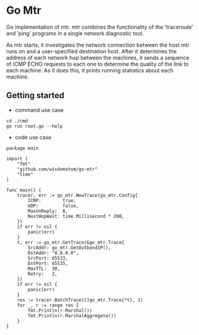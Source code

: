 # Go Mtr

Go implementation of mtr.
mtr combines the functionality of the 'traceroute' and 'ping' programs in a single network diagnostic tool.

As mtr starts, it investigates the network connection between the host mtr runs on and a user-specified destination host. After it determines the address of each network hop between the machines, it sends a sequence of ICMP ECHO requests to each one to determine the quality of the link to each machine. As it does this, it prints running statistics about each machine.

## Getting started

- command use case
```
cd ./cmd
go run root.go --help
```
- code use case
```
package main

import (
	"fmt"
	"github.com/wisdomatom/go-mtr"
	"time"
)

func main() {
	tracer, err := go_mtr.NewTrace(go_mtr.Config{
		ICMP:        true,
		UDP:         false,
		MaxUnReply:  8,
		NextHopWait: time.Millisecond * 200,
	})
	if err != nil {
		panic(err)
	}
	t, err := go_mtr.GetTrace(&go_mtr.Trace{
		SrcAddr: go_mtr.GetOutbondIP(),
		DstAddr: "8.8.8.8",
		SrcPort: 65533,
		DstPort: 65535,
		MaxTTL:  30,
		Retry:   2,
	})
	if err != nil {
		panic(err)
	}
	res := tracer.BatchTrace([]go_mtr.Trace{*t}, 1)
	for _, r := range res {
		fmt.Println(r.Marshal())
		fmt.Println(r.MarshalAggregate())
	}
}
```